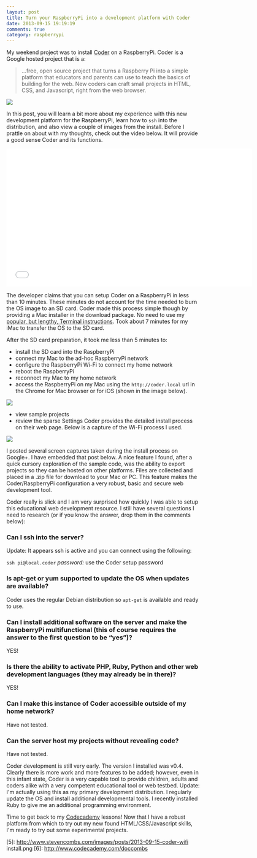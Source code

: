 ```yaml
---
layout: post
title: Turn your RaspberryPi into a development platform with Coder
date: 2013-09-15 19:19:19
comments: true
category: raspberrypi
---
```


My weekend project was to install [Coder](1) on a RaspberryPi. Coder is a Google hosted project that is a:

> …free, open source project that turns a Raspberry Pi into a simple platform that educators and parents can use to teach the basics of building for the web. New coders can craft small projects in HTML, CSS, and Javascript, right from the web browser.

![](2)

In this post, you will learn a bit more about my experience with this new development platform for the RaspberryPi, learn how to `ssh` into the distribution, and also view a couple of images from the install. Before I prattle on about with my thoughts, check out the video below. It will provide a good sense Coder and its functions.

<iframe width="640" height="360" src="//www.youtube.com/embed/wH24YwdayFg" frameborder="0" allowfullscreen></iframe>

The developer claims that you can setup Coder on a RaspberryPi in less than 10 minutes. These minutes do not account for the time needed to burn the OS image to an SD card. Coder made this process simple though by providing a Mac installer in the download package. No need to use my [popular, but lengthy, Terminal instructions](3). Took about 7 minutes for my iMac to transfer the OS to the SD card.

After the SD card preparation, it took me less than 5 minutes to:

* install the SD card into the RaspberryPi
* connect my Mac to the ad-hoc RaspberryPi network
* configure the RaspberryPi Wi-Fi to connect my home network
* reboot the RaspberryPi
* reconnect my Mac to my home network
* access the RaspberryPi on my Mac using the `http://coder.local` url in the Chrome for Mac browser or for iOS (shown in the image below).

![](4)

* view sample projects
* review the sparse Settings
Coder provides the detailed install process on their web page. Below is a capture of the Wi-Fi process I used.

![](5)

I posted several screen captures taken during the install process on Google+. I have embedded that post below.
A nice feature I found, after a quick cursory exploration of the sample code, was the ability to export projects so they can be hosted on other platforms. Files are collected and placed in a .zip file for download to your Mac or PC. This feature makes the Coder/RaspberryPi configuration a very robust, basic and secure web development tool.

Coder really is slick and I am very surprised how quickly I was able to setup this educational web development resource. I still have several questions I need to research (or if you know the answer, drop them in the comments below):

### Can I ssh into the server?

Update: It appears ssh is active and you can connect using the following:

`ssh pi@local.coder`
_password:_ use the Coder setup password

### Is apt-get or yum supported to update the OS when updates are available?

Coder uses the regular Debian distribution so `apt-get` is available and ready to use.

### Can I install additional software on the server and make the RaspberryPi multifunctional (this of course requires the answer to the first question to be “yes”)?

YES!

### Is there the ability to activate PHP, Ruby, Python and other web development languages (they may already be in there)?

YES!

### Can I make this instance of Coder accessible outside of my home network?

Have not tested.

### Can the server host my projects without revealing code?

Have not tested.

Coder development is still very early. The version I installed was v0.4. Clearly there is more work and more features to be added; however, even in this infant state, Coder is a very capable tool to provide children, adults and coders alike with a very competent educational tool or web testbed. Update: I'm actually using this as my primary development distribution. I regularly update the OS and install additional developmental tools. I recently installed Ruby to give me an additional programming environment.

Time to get back to my [Codecademy](6) lessons! Now that I have a robust platform from which to try out my new found HTML/CSS/Javascript skills, I'm ready to try out some experimental projects.

[1]: http://goo.gl/coder
[2]: http://www.stevencombs.com/images/posts/2013-09-15-coder-welcome-video.png
[3]: http://www.stevencombs.com/apple/2009/05/28/create-bootable-usb-drive-osx.html
[4]: http://www.stevencombs.com/images/posts/2013-09-15-coder.png
[5]: http://www.stevencombs.com/images/posts/2013-09-15-coder-wifi install.png
[6]: http://www.codecademy.com/doccombs
